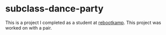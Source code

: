 # subclass-dance-party
This is a project I completed as a student at [rebootkamp](http://rbk.org/). This project was worked on with a pair.